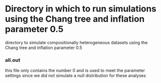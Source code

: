 # Directory in which to run simulations using the Chang tree and inflation parameter 0.5

directory to simulate compositionally heterogeneous datasets using the Chang tree and inflation parameter 0.5

### all.out
this file only contains the number 0 and is used to meet the parameter settings since we did not simulate a null distribution for these analyses

